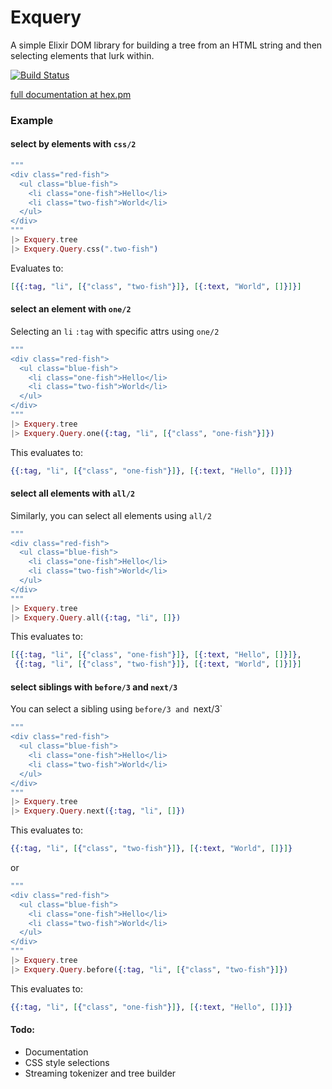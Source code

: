 Exquery
=======

A simple Elixir DOM library for building a tree from an HTML string and then selecting elements that lurk within.

[![Build Status](https://travis-ci.org/rozap/exquery.svg?branch=master)](https://travis-ci.org/rozap/exquery)

[full documentation at hex.pm](http://hexdocs.pm/exquery/0.0.10/)

### Example

#### select by elements with `css/2`
```elixir
"""
<div class="red-fish">
  <ul class="blue-fish">
    <li class="one-fish">Hello</li>
    <li class="two-fish">World</li>
  </ul>
</div>
"""
|> Exquery.tree
|> Exquery.Query.css(".two-fish")
```

Evaluates to:
```elixir
[{{:tag, "li", [{"class", "two-fish"}]}, [{:text, "World", []}]}]
```



#### select an element with `one/2`
Selecting an `li`  `:tag` with specific attrs using `one/2`
```elixir
"""
<div class="red-fish">
  <ul class="blue-fish">
    <li class="one-fish">Hello</li>
    <li class="two-fish">World</li>
  </ul>
</div>
"""
|> Exquery.tree
|> Exquery.Query.one({:tag, "li", [{"class", "one-fish"}]})

```

This evaluates to:
```elixir
{{:tag, "li", [{"class", "one-fish"}]}, [{:text, "Hello", []}]}
```

#### select all elements with `all/2`
Similarly, you can select all elements using `all/2`
```elixir
"""
<div class="red-fish">
  <ul class="blue-fish">
    <li class="one-fish">Hello</li>
    <li class="two-fish">World</li>
  </ul>
</div>
"""
|> Exquery.tree
|> Exquery.Query.all({:tag, "li", []})
```

This evaluates to:
```elixir
[{{:tag, "li", [{"class", "one-fish"}]}, [{:text, "Hello", []}]},
 {{:tag, "li", [{"class", "two-fish"}]}, [{:text, "World", []}]}]
```

#### select siblings with `before/3` and `next/3`
You can select a sibling using `before/3 and `next/3`
```elixir
"""
<div class="red-fish">
  <ul class="blue-fish">
    <li class="one-fish">Hello</li>
    <li class="two-fish">World</li>
  </ul>
</div>
"""
|> Exquery.tree
|> Exquery.Query.next({:tag, "li", []})
```

This evaluates to:
```elixir
{{:tag, "li", [{"class", "two-fish"}]}, [{:text, "World", []}]}
```

or
```elixir
"""
<div class="red-fish">
  <ul class="blue-fish">
    <li class="one-fish">Hello</li>
    <li class="two-fish">World</li>
  </ul>
</div>
"""
|> Exquery.tree
|> Exquery.Query.before({:tag, "li", [{"class", "two-fish"}]})
```

This evaluates to:
```elixir
{{:tag, "li", [{"class", "one-fish"}]}, [{:text, "Hello", []}]}
```




#### Todo: 
*  Documentation
*  CSS style selections
*  Streaming tokenizer and tree builder
